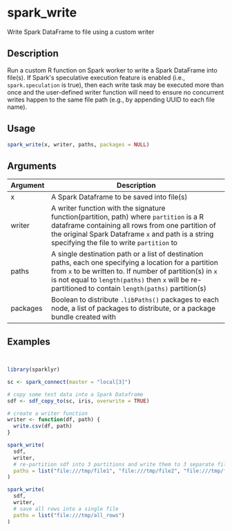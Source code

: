 # spark_write


Write Spark DataFrame to file using a custom writer




## Description

Run a custom R function on Spark worker to write a Spark DataFrame
into file(s). If Spark's speculative execution feature is enabled (i.e.,
`spark.speculation` is true), then each write task may be executed more than
once and the user-defined writer function will need to ensure no concurrent
writes happen to the same file path (e.g., by appending UUID to each file name).





## Usage
```r
spark_write(x, writer, paths, packages = NULL)
```




## Arguments


Argument      |Description
------------- |----------------
x | A Spark Dataframe to be saved into file(s)
writer | A writer function with the signature function(partition, path) where ``partition`` is a R dataframe containing all rows from one partition of the original Spark Dataframe ``x`` and path is a string specifying the file to write ``partition`` to
paths | A single destination path or a list of destination paths, each one specifying a location for a partition from ``x`` to be written to. If number of partition(s) in ``x`` is not equal to ``length(paths)`` then ``x`` will be re-partitioned to contain ``length(paths)`` partition(s)
packages | Boolean to distribute ``.libPaths()`` packages to each node, a list of packages to distribute, or a package bundle created with






## Examples

```r


library(sparklyr)

sc <- spark_connect(master = "local[3]")

# copy some test data into a Spark Dataframe
sdf <- sdf_copy_to(sc, iris, overwrite = TRUE)

# create a writer function
writer <- function(df, path) {
  write.csv(df, path)
}

spark_write(
  sdf,
  writer,
  # re-partition sdf into 3 partitions and write them to 3 separate files
  paths = list("file:///tmp/file1", "file:///tmp/file2", "file:///tmp/file3"),
)

spark_write(
  sdf,
  writer,
  # save all rows into a single file
  paths = list("file:///tmp/all_rows")
)

```





